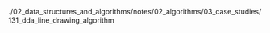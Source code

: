 ./02_data_structures_and_algorithms/notes/02_algorithms/03_case_studies/131_dda_line_drawing_algorithm
